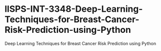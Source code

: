 # llSPS-INT-3348-Deep-Learning-Techniques-for-Breast-Cancer-Risk-Prediction-using-Python
Deep Learning Techniques for Breast Cancer Risk Prediction using Python
